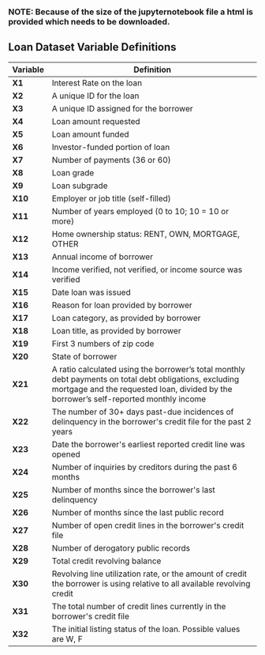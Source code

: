 ### NOTE: Because of the size of the jupyternotebook file a html is provided which needs to be downloaded.
## Loan Dataset Variable Definitions

| Variable | Definition |
|----------|------------|
| **X1**  | Interest Rate on the loan |
| **X2**  | A unique ID for the loan |
| **X3**  | A unique ID assigned for the borrower |
| **X4**  | Loan amount requested |
| **X5**  | Loan amount funded |
| **X6**  | Investor-funded portion of loan |
| **X7**  | Number of payments (36 or 60) |
| **X8**  | Loan grade |
| **X9**  | Loan subgrade |
| **X10** | Employer or job title (self-filled) |
| **X11** | Number of years employed (0 to 10; 10 = 10 or more) |
| **X12** | Home ownership status: RENT, OWN, MORTGAGE, OTHER |
| **X13** | Annual income of borrower |
| **X14** | Income verified, not verified, or income source was verified |
| **X15** | Date loan was issued |
| **X16** | Reason for loan provided by borrower |
| **X17** | Loan category, as provided by borrower |
| **X18** | Loan title, as provided by borrower |
| **X19** | First 3 numbers of zip code |
| **X20** | State of borrower |
| **X21** | A ratio calculated using the borrower’s total monthly debt payments on total debt obligations, excluding mortgage and the requested loan, divided by the borrower’s self-reported monthly income |
| **X22** | The number of 30+ days past-due incidences of delinquency in the borrower's credit file for the past 2 years |
| **X23** | Date the borrower's earliest reported credit line was opened |
| **X24** | Number of inquiries by creditors during the past 6 months |
| **X25** | Number of months since the borrower's last delinquency |
| **X26** | Number of months since the last public record |
| **X27** | Number of open credit lines in the borrower's credit file |
| **X28** | Number of derogatory public records |
| **X29** | Total credit revolving balance |
| **X30** | Revolving line utilization rate, or the amount of credit the borrower is using relative to all available revolving credit |
| **X31** | The total number of credit lines currently in the borrower's credit file |
| **X32** | The initial listing status of the loan. Possible values are W, F |

